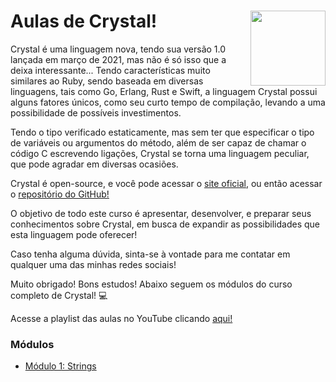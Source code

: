 # Aulas de Crystal! <img width="120px" align="right" src="https://cdn.jsdelivr.net/gh/devicons/devicon/icons/crystal/crystal-original.svg"/>

Crystal é uma linguagem nova, tendo sua versão 1.0 lançada em março de 2021, mas não é só isso que a deixa interessante...
Tendo características muito similares ao Ruby, sendo baseada em diversas linguagens, tais como Go, Erlang, Rust e Swift, a linguagem Crystal possui alguns fatores únicos, como seu curto tempo de compilação, levando a uma possibilidade de possíveis investimentos.

Tendo o tipo verificado estaticamente, mas sem ter que especificar o tipo de variáveis ou argumentos do método, além de ser capaz de chamar o código C escrevendo ligações, Crystal se torna uma linguagem peculiar, que pode agradar em diversas ocasiões.

Crystal é open-source, e você pode acessar o <a href="https://crystal-lang.org/">site oficial</a>, ou então acessar o <a href="https://github.com/crystal-lang">repositório do GitHub!</a>

O objetivo de todo este curso é apresentar, desenvolver, e preparar seus conhecimentos sobre Crystal, em busca de expandir as possibilidades que esta linguagem pode oferecer!

Caso tenha alguma dúvida, sinta-se à vontade para me contatar em qualquer uma das minhas redes sociais!

Muito obrigado! Bons estudos! Abaixo seguem os módulos do curso completo de Crystal! 💻

Acesse a playlist das aulas no YouTube clicando <a href="https://youtube.com/playlist?list=PLXbeqR10SLGp_8B-Jz0gTzlBK2oMofDoR"> aqui! </a>

<h3> Módulos </h3>
<ul>
  <li> <a href="https://github.com/gutoso/Crystal-Strings"> Módulo 1: Strings </a> </li>
<ul>
